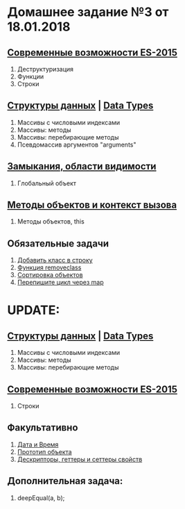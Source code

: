 # Домашнее задание №3 от 18.01.2018

## [Современные возможности ES-2015](https://learn.javascript.ru/es-modern)
1. Деструктуризация
2. Функции
3. Строки

## [Структуры данных](https://learn.javascript.ru/data-structures) | [Data Types](http://javascript.info/data-types)
1. Массивы с числовыми индексами
2. Массивы: методы
3. Массивы: перебирающие методы
4. Псевдомассив аргументов "arguments"


## [Замыкания, области видимости](https://learn.javascript.ru/functions-closures)
1. Глобальный объект


## [Методы объектов и контекст вызова](https://learn.javascript.ru/objects-more)
1. Методы объектов, this

## Обязательные задачи
1. [Добавить класс в строку](<https://learn.javascript.ru/array-methods#добавить-класс-в-строку>)
1. [Функция removeclass](<https://learn.javascript.ru/array-methods#функция-removeclass>)
1. [Сортировка объектов](<https://learn.javascript.ru/array-methods#сортировка-объектов>)
1. [Перепишите цикл через map](<https://learn.javascript.ru/array-iteration#перепишите-цикл-через-map>)

# UPDATE:
## [Структуры данных](https://learn.javascript.ru/data-structures) | [Data Types](http://javascript.info/data-types)
1. Массивы с числовыми индексами
2. Массивы: методы
3. Массивы: перебирающие методы

## [Современные возможности ES-2015](https://learn.javascript.ru/es-modern)
1. Строки

## Факультативно
1. [Дата и Время](https://learn.javascript.ru/datetime)
2. [Прототип объекта](https://learn.javascript.ru/prototype)
3. [Дескрипторы, геттеры и сеттеры свойств](https://learn.javascript.ru/descriptors-getters-setters)

## Дополнительная задача:
1. deepEqual(a, b);